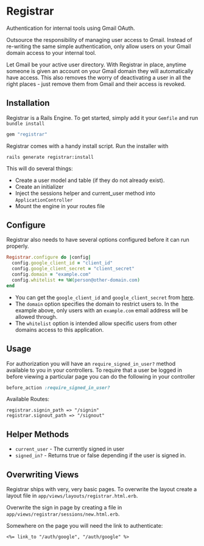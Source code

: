 
Registrar
=========

Authentication for internal tools using Gmail OAuth.

Outsource the responsibility of managing user access to Gmail. Instead of
re-writing the same simple authentication, only allow users on your Gmail
domain access to your internal tool.

Let Gmail be your active user directory. With Registrar in place, anytime
someone is given an account on your Gmail domain they will automatically have
access. This also removes the worry of deactivating a user in all the right
places - just remove them from Gmail and their access is revoked.

## Installation

Registrar is a Rails Engine. To get started, simply add it your `Gemfile` and
run `bundle install`

```ruby
gem "registrar"
````

Registrar comes with a handy install script. Run the installer with

```
rails generate registrar:install
```

This will do several things:
* Create a user model and table (if they do not already exist).
* Create an initializer
* Inject the sessions helper and current_user method into `ApplicationController`
* Mount the engine in your routes file

## Configure
Registrar also needs to have several options configured before it can run
properly.

```ruby
Registrar.configure do |config|
  config.google_client_id = "client_id"
  config.google_client_secret = "client_secret"
  config.domain = "example.com"
  config.whitelist += %W(person@other-domain.com)
end
```

* You can get the `google_client_id` and `google_client_secret` from
  [here](wiki/for/getting/google/secrets).
* The `domain` option specifies the domain to restrict users to. In the example
  above, only users with an `example.com` email address will be allowed
  through.
* The `whitelist` option is intended allow specific users from other domains
  access to this application.

## Usage
For authorization you will have an `require_signed_in_user?` method available to you in your
controllers. To require that a user be logged in before viewing a particular
page you can do the following in your controller

```ruby
before_action :require_signed_in_user?
```

Available Routes:

```
registrar.signin_path => "/signin"
registrar.signout_path => "/signout"
```

## Helper Methods
* `current_user` - The currently signed in user
* `signed_in?` - Returns true or false depending if the user is signed in.

## Overwriting Views

Registrar ships with very, very basic pages. To overwrite the layout create a
layout file in `app/views/layouts/registrar.html.erb`.

Overwrite the sign in page by creating a file in
`app/views/registrar/sessions/new.html.erb`.

Somewhere on the page you will need the link to authenticate:

```erb
<%= link_to "/auth/google", "/auth/google" %>
```
